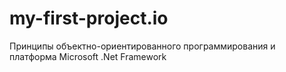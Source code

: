# my-first-project.io
Принципы объектно-ориентированного программирования и платформа Microsoft .Net Framework
